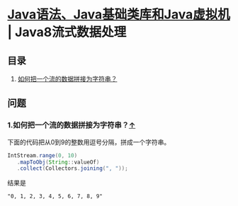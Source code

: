 # [Java语法、Java基础类库和Java虚拟机](README.md) | Java8流式数据处理
## 目录
  1. [如何把一个流的数据拼接为字符串？](#join-stream)

## 问题
### 1.如何把一个流的数据拼接为字符串？<a name="join-stream"></a>[↑](#top)
下面的代码把从0到9的整数用逗号分隔，拼成一个字符串。
```java
IntStream.range(0, 10)
   .mapToObj(String::valueOf)
   .collect(Collectors.joining(", "));
```
结果是
```
"0, 1, 2, 3, 4, 5, 6, 7, 8, 9"
```
